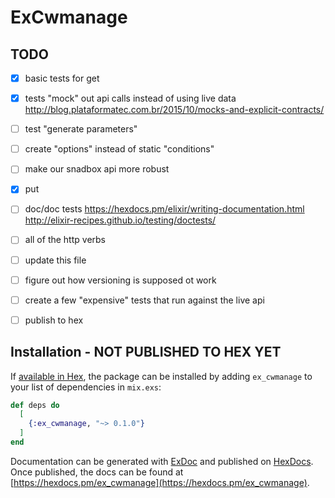 # ExCwmanage
## TODO
- [x] basic tests for get
- [x] tests "mock" out api calls instead of using live data
	http://blog.plataformatec.com.br/2015/10/mocks-and-explicit-contracts/
- [ ] test "generate parameters"
- [ ] create "options" instead of static "conditions"
- [ ] make our snadbox api more robust
- [x] put
- [ ] doc/doc tests
	https://hexdocs.pm/elixir/writing-documentation.html
	http://elixir-recipes.github.io/testing/doctests/
- [ ] all of the http verbs
- [ ] update this file
- [ ] figure out how versioning is supposed ot work
- [ ] create a few "expensive" tests that run against the live api
- [ ] publish to hex


## Installation - NOT PUBLISHED TO HEX YET

If [available in Hex](https://hex.pm/docs/publish), the package can be installed
by adding `ex_cwmanage` to your list of dependencies in `mix.exs`:

```elixir
def deps do
  [
    {:ex_cwmanage, "~> 0.1.0"}
  ]
end
```

Documentation can be generated with [ExDoc](https://github.com/elixir-lang/ex_doc)
and published on [HexDocs](https://hexdocs.pm). Once published, the docs can
be found at [https://hexdocs.pm/ex_cwmanage](https://hexdocs.pm/ex_cwmanage).
